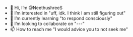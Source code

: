 - 👋 Hi, I’m @NeethushreeS
- 👀 I’m interested in "uff, idk. I think I am still figuring out"
- 🌱 I’m currently learning "to respond consciously"
- 💞️ I’m looking to collaborate on "---"
- 📫 How to reach me "I would advice you to not seek me"

<!---
NeethushreeS/NeethushreeS is a ✨ special ✨ repository because its `README.md` (this file) appears on your GitHub profile.
You can click the Preview link to take a look at your changes.
--->

